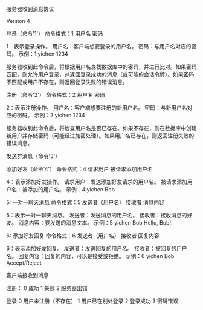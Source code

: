 服务器收到消息协议

Version 4

登录（命令'1'）
命令格式：1 用户名 密码

1：表示登录操作。
用户名：客户端想要登录的用户名。
密码：与用户名对应的密码。
示例：1 yichen 1234

服务器收到此命令后，将根据用户名查找数据库中的密码，并进行比对。如果密码匹配，则允许用户登录，并返回登录成功的消息（或可能的会话令牌）。如果密码不匹配或用户不存在，则返回登录失败的错误消息。

注册（命令'2'）
命令格式：2 用户名 密码

2：表示注册操作。
用户名：客户端想要注册的新用户名。
密码：与新用户名对应的密码。
示例：2 yichen 1234

服务器收到此命令后，将检查用户名是否已存在。如果不存在，则在数据库中创建新用户并存储密码（可能经过加密处理）。如果用户名已存在，则返回注册失败的错误消息。

发送群消息（命令'3'）


添加好友（命令'4'）
命令格式：4 请求用户 被请求添加用户名

4：表示添加好友操作。
请求用户：发送添加好友请求的用户名。
被请求添加用户名：被添加的用户名。
示例：4 yichen Bob


5: 一对一聊天消息
命令格式：5 发送者（用户名） 接收者 消息内容

5：表示一对一聊天消息。
发送者：发送消息的用户名。
接收者：接收消息的好友。
消息内容：要发送的消息文本。
示例：5 yichen Bob Hello, Bob!

6: 添加好友回复
命令格式：6 发送者（用户名） 接收者 回复内容

6：表示添加好友回复。
发送者：发送回复的用户名。
接收者：被回复的用户名。
回复内容：回复的内容，可以是接受或拒绝。
示例：6 yichen Bob Accept/Reject


客户端接收到消息

注册： 
0 成功
1 失败
2 服务器出错

登录
0 用户未注册（不存在）
1 用户已在别处登录
2 登录成功
3 密码错误